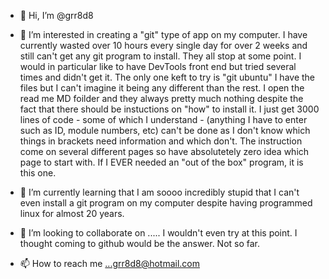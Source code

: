 - 👋 Hi, I’m @grr8d8
- 👀 I’m interested in creating a "git" type of app on my computer. I have currently wasted over 10 hours every single day for over 2 weeks and still 
can't get any git program to install.  They all stop at some point.  I would in particular like to have DevTools front end but tried several times and didn't get it. 
The only one keft to try is "git ubuntu"  I have the files but I can't imagine it being any different than the rest.  I open the read me MD foilder and they always 
pretty much nothing despite the fact that there should be instuctions on "how" to install it.  I just get 3000 lines of code - some of which I understand -
(anything I have to enter such as ID, module numbers, etc) can't be done as I don't know which things in brackets need information and which don't.  The instruction
come on several different pages so have absolutetely zero idea which page to start with. If I EVER needed an "out of the box" program, it is this one.  
- 🌱 I’m currently learning that I am soooo incredibly stupid that I can't even install a git program on my computer despite having programmed linux for almost 20 years.  

- 💞️ I’m looking to collaborate on ..... I wouldn't even try at this point.  I thought coming to github would be the answer.  Not so far.  
- 📫 How to reach me ...grr8d8@hotmail.com  

<!---
grr8d8/grr8d8 is a ✨ special ✨ repository because its `README.md` (this file) appears on your GitHub profile.
You can click the Preview link to take a look at your changes.
--->
